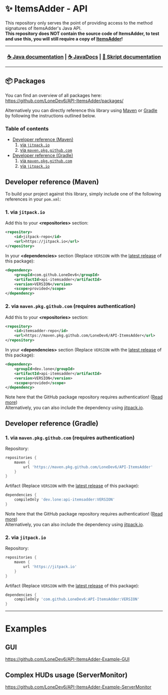 # ✨ ItemsAdder - API
This repository only serves the point of providing access to the method signatures of ItemsAdder's Java API.<br>
**This repository does NOT contain the source code of ItemsAdder, to test and use this, you will still require a copy of [ItemsAdder](https://www.spigotmc.org/resources/itemsadder.73355/)!**<br>

<hr>
<h3 align="center">
<a href="https://itemsadder.devs.beer/developers/java-api">☕ Java documentation</a> | <a href="https://lonedev6.github.io/API-ItemsAdder/javadoc/">☕ JavaDocs</a>  | <a href="https://itemsadder.devs.beer/developers/skript-api">📓 Skript documentation</a>
</h3>
<hr> 

## 📦 Packages
You can find an overview of all packages here:<br>
https://github.com/LoneDev6/API-ItemsAdder/packages/

Alternatively you can directly reference this library using [Maven](#developer-reference-maven) or [Gradle](#developer-reference-gradle) by following the instructions outlined below.

### Table of contents
* [Developer reference (Maven)](#developer-reference-maven)
    1. [via `jitpack.io`](#1-via-jitpackio)
    2. [via `maven.pkg.github.com`](#2-via-mavenpkggithubcom-requires-authentication)
* [Developer reference (Gradle)](#developer-reference-gradle)
    1. [via `maven.pkg.github.com`](#1-via-mavenpkggithubcom-requires-authentication-1)
    2. [via `jitpack.io`](#2-via-jitpackio-1)

## Developer reference (Maven)
To build your project against this library, simply include one of the following references in your `pom.xml`:

### 1. via `jitpack.io`
Add this to your **&lt;repositories&gt;** section:
```xml
<repository>
    <id>jitpack-repo</id>
    <url>https://jitpack.io</url>
</repository>
```

In your **&lt;dependencies&gt;** section (Replace `VERSION` with the [latest release](https://github.com/LoneDev6/API-ItemsAdder/packages?ecosystem=maven) of this package):
```xml
<dependency>
    <groupId>com.github.LoneDev6</groupId>
    <artifactId>api-itemsadder</artifactId>
    <version>VERSION</version>
    <scope>provided</scope>
</dependency>
```

### 2. via `maven.pkg.github.com` (requires authentication)

Add this to your **&lt;repositories&gt;** section:
```xml
<repository>
    <id>itemsadder-repo</id>
    <url>https://maven.pkg.github.com/LoneDev6/API-ItemsAdder</url>
</repository>
```

In your **&lt;dependencies&gt;** section (Replace `VERSION` with the [latest release](https://github.com/LoneDev6/API-ItemsAdder/packages?ecosystem=maven) of this package):
```xml
<dependency>
    <groupId>dev.lone</groupId>
    <artifactId>api-itemsadder</artifactId>
    <version>VERSION</version>
    <scope>provided</scope>
</dependency>
```

Note here that the GitHub package repository requires authentication! ([Read more](https://docs.github.com/en/free-pro-team@latest/packages/guides/configuring-apache-maven-for-use-with-github-packages#authenticating-to-github-packages))<br>
Alternatively, you can also include the dependency using [jitpack.io](https://jitpack.io/#LoneDev6/API-ItemsAdder).

## Developer reference (Gradle)

### 1. via `maven.pkg.github.com` (requires authentication)
Repository:
```gradle
repositories {
    maven {
        url 'https://maven.pkg.github.com/LoneDev6/API-ItemsAdder'
    }
}
```

Artifact (Replace `VERSION` with the [latest release](https://github.com/LoneDev6/API-ItemsAdder/packages?ecosystem=maven) of this package):
```gradle
dependencies {
    compileOnly 'dev.lone:api-itemsadder:VERSION'
}
```

Note here that the GitHub package repository requires authentication! ([Read more](https://docs.github.com/en/free-pro-team@latest/packages/guides/configuring-apache-maven-for-use-with-github-packages#authenticating-to-github-packages))<br>
Alternatively, you can also include the dependency using [jitpack.io](https://jitpack.io/#LoneDev6/API-ItemsAdder).

### 2. via `jitpack.io`
Repository:
```gradle
repositories {
    maven {
        url 'https://jitpack.io'
    }
}
```

Artifact (Replace `VERSION` with the [latest release](https://github.com/LoneDev6/API-ItemsAdder/packages?ecosystem=maven) of this package):
```gradle
dependencies {
    compileOnly 'com.github.LoneDev6:API-ItemsAdder:VERSION'
}
```

---

# Examples

## GUI
https://github.com/LoneDev6/API-ItemsAdder-Example-GUI

## Complex HUDs usage (ServerMonitor)
https://github.com/LoneDev6/API-ItemsAdder-Example-ServerMonitor
